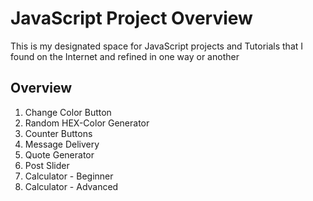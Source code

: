 # JavaScript Project Overview

This is my designated space for JavaScript projects 
and Tutorials that I found on the Internet and refined in one way or another

## Overview

1. Change Color Button
2. Random HEX-Color Generator
3. Counter Buttons
4. Message Delivery
5. Quote Generator
6. Post Slider
7. Calculator - Beginner
8. Calculator - Advanced